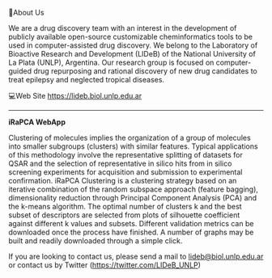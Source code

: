📌About Us

We are a drug discovery team with an interest in the development of publicly available open-source customizable cheminformatics tools
to be used in computer-assisted drug discovery. We belong to the Laboratory of Bioactive Research and Development (LIDeB) of the
National University of La Plata (UNLP), Argentina. Our research group is focused on computer-guided drug repurposing and rational discovery
of new drug candidates to treat epilepsy and neglected tropical diseases.

💻Web Site https://lideb.biol.unlp.edu.ar



-------------------------------------------------------------------------------------------------

**iRaPCA WebApp**

Clustering of molecules implies the organization of a group of molecules into smaller subgroups (clusters) with similar features.
Typical applications of this methodology involve the representative splitting of datasets for QSAR and the selection of representative
in silico hits from in silico screening experiments for acquisition and submission to experimental confirmation.
iRaPCA Clustering is a clustering strategy based on an iterative combination of the random subspace approach (feature bagging),
dimensionality reduction through Principal Component Analysis (PCA) and the k-means algorithm. The optimal number of clusters k and
the best subset of descriptors are selected from plots of silhouette coefficient against different k values and subsets.
Different validation metrics can be downloaded once the process have finished. A number of graphs may be built and readily downloaded
through a simple click. 


If you are looking to contact us, please send a mail to lideb@biol.unlp.edu.ar or contact us by Twitter (https://twitter.com/LIDeB_UNLP)
